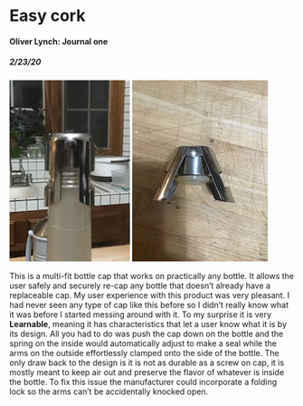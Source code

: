 # Easy cork
#### Oliver Lynch: Journal one
##### 2/23/20


![easy Cork](https://github.com/UsabilityEngineering/uxportfolio-0llievr/blob/master/JournalOne/cork1.jpeg "cork 1")
![easy Cork](https://github.com/UsabilityEngineering/uxportfolio-0llievr/blob/master/JournalOne/cork2.jpeg "cork 2")


This is a multi-fit bottle cap that works on practically any bottle. It allows the user
safely and securely re-cap any bottle that doesn’t already have a replaceable cap. My user experience with this product was very pleasant. I had never seen any type of cap like this before so I didn’t really know what it was before I started messing around with it. To my surprise it is very **Learnable**, meaning it has characteristics that let a user know what it is by its design. All you had to do was push the cap down on the bottle and the spring on the inside would automatically adjust to make a seal while the arms on the outside effortlessly clamped onto the side of the bottle. The only draw back to the design is it is not as durable as a screw on cap, it is mostly meant to keep air out and preserve the flavor of whatever is inside the bottle. To fix this issue the manufacturer could incorporate a folding lock so the arms can’t be accidentally knocked open.
